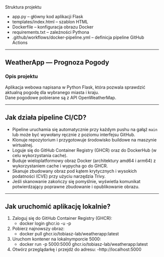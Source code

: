 Struktura projektu
- app.py – główny kod aplikacji Flask
- templates/index.html – szablon HTML
- Dockerfile – konfiguracja obrazu Docker
- requirements.txt – zależności Pythona
- .github/workflows/docker-pipeline.yml – definicja pipeline GitHub Actions

---

## WeatherApp — Prognoza Pogody

### Opis projektu
Aplikacja webowa napisana w Python Flask, która pozwala sprawdzić aktualną pogodę dla wybranego miasta i kraju.  
Dane pogodowe pobierane są z API OpenWeatherMap.

---

## Jak działa pipeline CI/CD?

- Pipeline uruchamia się automatycznie przy każdym pushu na gałąź `main` lub może być wywołany ręcznie z poziomu interfejsu GitHub.
- Klonuje repozytorium i przygotowuje środowisko buildowe na maszynie wirtualnej.
- Loguje się do GitHub Container Registry (GHCR) oraz do DockerHub (w celu wykorzystania cache).
- Buduje wieloplatformowy obraz Docker (architektury amd64 i arm64) z wykorzystaniem cache i wypycha go do GHCR.
- Skanuje zbudowany obraz pod kątem krytycznych i wysokich podatności (CVE) przy użyciu narzędzia Trivy.
- Jeśli skanowanie zakończy się pomyślnie, wyświetla komunikat potwierdzający poprawne zbudowanie i opublikowanie obrazu.

---

## Jak uruchomić aplikację lokalnie?

1. Zaloguj się do GitHub Container Registry (GHCR):
   - docker login ghcr.io -u <github-username> -p <personal-access-token>
2. Pobierz najnowszy obraz:
   - docker pull ghcr.io/tobiasz-lab/weatherapp:latest
3. Uruchom kontener na lokalnymporcie 5000:
   - docker run -p 5000:5000 ghcr.io/tobiasz-lab/weatherapp:latest
4. Otwórz przeglądarkę i przejdź do adresu:
   -http://localhost:5000


